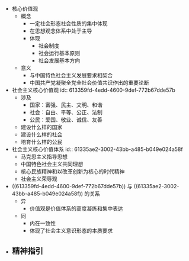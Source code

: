 - 核心价值观
	- 概念
		- 一定社会形态社会性质的集中体现
		- 在思想观念体系中处于主导
		- 体现
			- 社会制度
			- 社会运行基本原则
			- 社会发展基本方向
	- 意义
		- 与中国特色社会主义发展要求相契合
		- 中国共产党凝聚全党全社会价值共识作出的重要论断
- 社会主义核心价值观
  id:: 613359fd-4edd-4600-9def-772b67dde57b
	- 涉及
		- 国家：富强、民主、文明、和谐
		- 社会：自由、平等、公正、法制
		- 公民：爱国、敬业、诚信、友善
	- 建设什么样的国家
	- 建设什么样的社会
	- 培育什么样的公民
- 社会主义核心价值体系
  id:: 61335ae2-3002-43bb-a485-b049e024a58f
	- 马克思主义指导思想
	- 中国特色社会主义共同理想
	- 核心民族精神和以改革创新为核心的时代精神
	- 社会主义荣辱观
- ((613359fd-4edd-4600-9def-772b67dde57b)) 与 ((61335ae2-3002-43bb-a485-b049e024a58f)) 的关系
	- 异
		- 价值观是价值体系的高度凝练和集中表达
	- 同
		- 内在一致性
		- 体现了社会主义意识形态的本质要求
- 精神指引
	-